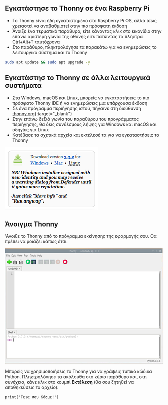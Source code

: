 ## Εγκατάστησε το Thonny σε ένα Raspberry Pi

- Το Thonny είναι ήδη εγκατεστημένο στο Raspberry Pi OS, αλλά ίσως χρειαστεί να αναβαθμιστεί στην πιο πρόσφατη έκδοση
- Άνοιξε ένα τερματικό παράθυρο, είτε κάνοντας κλικ στο εικονίδιο στην επάνω αριστερή γωνία της οθόνης είτε πατώντας τα πλήκτρα Ctrl+Alt+T ταυτόχρονα
- Στο παράθυρο, πληκτρολόγησε τα παρακάτω για να ενημερώσεις το λειτουργικό σύστημα και το Thonny

```bash
sudo apt update && sudo apt upgrade -y
```

## Εγκατάστησ το Thonny σε άλλα λειτουργικά συστήματα

- Στα Windows, macOS και Linux, μπορείς να εγκαταστήσεις το πιο πρόσφατο Thonny IDE ή να ενημερώσεις μια υπάρχουσα έκδοση
- Σε ένα πρόγραμμα περιήγησης ιστού, πήγαινε στη διεύθυνση [thonny.org](https://thonny.org/){:target="_blank"}
- Στην επάνω δεξιά γωνία του παραθύρου του προγράμματος περιήγησης, θα δεις συνδέσμους λήψης για Windows και macOS και οδηγίες για Linux
- Κατέβασε τα σχετικά αρχεία και εκτέλεσέ τα για να εγκαταστήσεις το Thonny

![Λήψη οδηγιών από τον ιστότοπο thonny](images/thonny-site.png)

## Άνοιγμα Thonny

'Ανοιξε το Thonny από το πρόγραμμα εκκίνησης της εφαρμογής σου. Θα πρέπει να μοιάζει κάπως έτσι:

![Εφαρμογή Thonny](images/thonny-editor.png)

Μπορείς να χρησιμοποιήσεις το Thonny για να γράψεις τυπικό κώδικα Python. Πληκτρολόγησε τα ακόλουθα στο κύριο παράθυρο και, στη συνέχεια, κάνε κλικ στο κουμπί **Εκτέλεση** (θα σου ζητηθεί να αποθηκεύσεις το αρχείο).

```python3
print('Γεια σου Κόσμε!')
```



